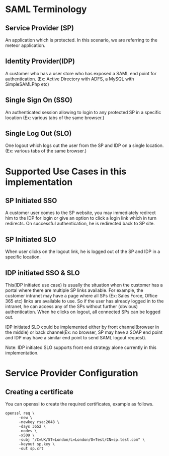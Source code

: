 

# SAML Terminology
## Service Provider (SP)
An application which is protected. In this scenario, we are referring to the meteor application.

## Identity Provider(IDP)
A customer who has a user store  who has exposed a SAML end point for authentication. (Ex: Active Directory with ADFS, a MySQL with SimpleSAMLPhp etc)

## Single Sign On (SSO)
An authenticated session allowing to login to any protected SP in a specific location (Ex: various tabs of the same browser.)
## Single Log Out (SLO)
One logout which logs out the user from the SP and IDP on a single location.(Ex: various tabs of the same browser.)

# Supported Use Cases in this implementation

## SP Initiated SSO
A customer user comes to the SP website, you may immediately redirect him to the IDP for login or give an option to click a login link which in turn redirects. On successful authentication, he is redirected back to SP site.

## SP Initiated SLO
When user clicks on the logout link, he is logged out of the SP and IDP in a specific location.

## IDP initiated SSO & SLO
This(IDP initiated use case) is usually the situation when the customer has a portal where there are multiple SP links available. For example, the customer intranet may have a page where all SPs (Ex: Sales Force, Office 365 etc) links are available to use. So if the user has already logged in to the intranet, he can access any of the SPs without further (obvious) authentication. When he clicks on logout, all connected SPs can be logged out.

IDP initiated SLO could be implemented either by front channel(browser in the middle) or back channel(Ex: no browser, SP may have a SOAP end point and IDP may have a similar end point to send SAML logout request).

Note: IDP initiated SLO supports front end strategy alone currently in this implementation.

# Service Provider Configuration

## Creating a certificate
You can openssl to create the required certificates, example as follows.
```
openssl req \
      -new \
      -newkey rsa:2048 \
      -days 3652 \
      -nodes \
      -x509 \
      -subj "/C=UK/ST=London/L=London/O=Test/CN=sp.test.com" \
      -keyout sp.key \
      -out sp.crt
```

